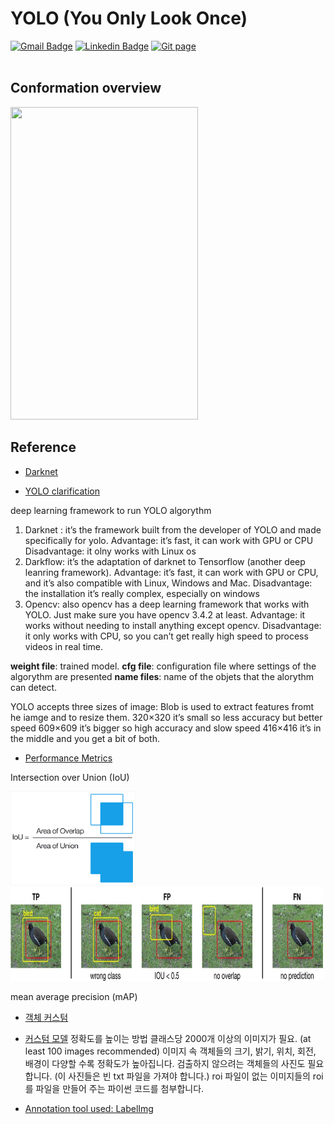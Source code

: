# YOLO (You Only Look Once)

[![Gmail Badge](https://img.shields.io/badge/Gmail-d14836?style=flat-square&logo=Gmail&logoColor=white&link=mailto:reejugn.kim@gmail.com)](mailto:reejung.kim@gmail.com) 
[![Linkedin Badge](https://img.shields.io/badge/-LinkedIn-blue?style=flat-square&logo=Linkedin&logoColor=white&link=www.linkedin.com/in/reejungkim/)](https://www.linkedin.com/in/reejungkim/) 
[![Git page](http://img.shields.io/badge/-Portfolio-black?style=flat-square&logo=github&link=https://reejungkim.github.io/)](https://reejungkim.github.io/)
<br></br>

## Conformation overview 
<!-- App for object detection :  [![Streamlit App](https://static.streamlit.io/badges/streamlit_badge_black_white.svg)](https://reejungkim-yolo-streamlitapp-09dt9a.streamlit.app)-->

<!--  ![](https://github.com/reejungkim/YOLO/blob/main/assets/app.gif). -->
<img src="/assets/app.gif" width="300" height="500"/>

## Reference

- [Darknet](https://pjreddie.com/darknet/yolo/)

- [YOLO clarification](https://pysource.com/2019/06/27/yolo-object-detection-using-opencv-with-python/)

deep learning framework to run YOLO algorythm

1. Darknet : it’s the framework built from the developer of YOLO and made specifically for yolo.
   Advantage: it’s fast, it can work with GPU or CPU
   Disadvantage: it olny works with Linux os
2. Darkflow: it’s the adaptation of darknet to Tensorflow (another deep leanring framework).
   Advantage: it’s fast, it can work with GPU or CPU, and it’s also compatible with Linux, Windows and Mac.
   Disadvantage: the installation it’s really complex, especially on windows
3. Opencv: also opencv has a deep learning framework that works with YOLO. Just make sure you have opencv 3.4.2 at least.
   Advantage: it works without needing to install anything except opencv.
   Disadvantage: it only works with CPU, so you can’t get really high speed to process videos in real time.

<b>weight file</b>: trained model.
<b>cfg file</b>: configuration file where settings of the algorythm are presented
<b>name files</b>: name of the objets that the alorythm can detect.

YOLO accepts three sizes of image:
Blob is used to extract features fromt he iamge and to resize them.
320×320 it’s small so less accuracy but better speed
609×609 it’s bigger so high accuracy and slow speed
416×416 it’s in the middle and you get a bit of both.

- [Performance Metrics](https://blog.paperspace.com/mean-average-precision/)

Intersection over Union (IoU)

<img src="/img/iou.png" height="150" width="200"> <img src="/img/performance_metrics.jpg" height="150" width="500">

mean average precision (mAP)

- [객체 커스텀](https://velog.io/@kjyggg/Few-Shot-Object-Detection)

- [커스텀 모델](https://blog.mutti.kr/m/160)
  정확도를 높이는 방법
  클래스당 2000개 이상의 이미지가 필요. (at least 100 images recommended)
  이미지 속 객체들의 크기, 밝기, 위치, 회전, 배경이 다양할 수록 정확도가 높아집니다.
  검출하지 않으려는 객체들의 사진도 필요합니다. (이 사진들은 빈 txt 파일을 가져야 합니다.)
  roi 파일이 없는 이미지들의 roi를 파일을 만들어 주는 파이썬 코드를 첨부합니다.

- [Annotation tool used: LabelImg](https://medium.com/nerd-for-tech/labeling-data-for-object-detection-yolo-5a4fa4f05844)
